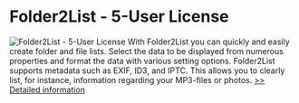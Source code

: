 # Folder2List - 5-User License
![Folder2List - 5-User License](https://mycommerce.akamaized.net/api/pimages/P300498561/BIG/300498561.PNG)
With Folder2List you can quickly and easily create folder and file lists. Select the data to be displayed from numerous properties and format the data with various setting options. Folder2List supports metadata such as EXIF, ID3, and IPTC. This allows you to clearly list, for instance, information regarding your MP3-files or photos.
[>> Detailed information](https://secure.shareit.com/shareit/product.html?productid=300498561&affiliateid=200057808)